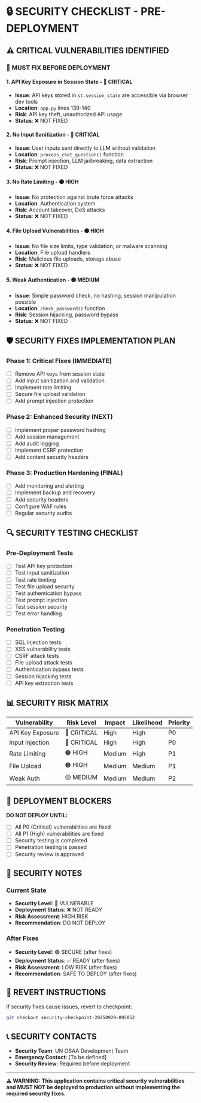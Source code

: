 # 🔒 SECURITY CHECKLIST - PRE-DEPLOYMENT

## ⚠️ CRITICAL VULNERABILITIES IDENTIFIED

### 🚨 **MUST FIX BEFORE DEPLOYMENT**

#### 1. **API Key Exposure in Session State** - 🔴 CRITICAL
- **Issue**: API keys stored in `st.session_state` are accessible via browser dev tools
- **Location**: `app.py` lines 139-140
- **Risk**: API key theft, unauthorized API usage
- **Status**: ❌ NOT FIXED

#### 2. **No Input Sanitization** - 🔴 CRITICAL  
- **Issue**: User inputs sent directly to LLM without validation
- **Location**: `process_chat_question()` function
- **Risk**: Prompt injection, LLM jailbreaking, data extraction
- **Status**: ❌ NOT FIXED

#### 3. **No Rate Limiting** - 🟠 HIGH
- **Issue**: No protection against brute force attacks
- **Location**: Authentication system
- **Risk**: Account takeover, DoS attacks
- **Status**: ❌ NOT FIXED

#### 4. **File Upload Vulnerabilities** - 🟠 HIGH
- **Issue**: No file size limits, type validation, or malware scanning
- **Location**: File upload handlers
- **Risk**: Malicious file uploads, storage abuse
- **Status**: ❌ NOT FIXED

#### 5. **Weak Authentication** - 🟡 MEDIUM
- **Issue**: Simple password check, no hashing, session manipulation possible
- **Location**: `check_password()` function
- **Risk**: Session hijacking, password bypass
- **Status**: ❌ NOT FIXED

## 🛡️ SECURITY FIXES IMPLEMENTATION PLAN

### Phase 1: Critical Fixes (IMMEDIATE)
- [ ] Remove API keys from session state
- [ ] Add input sanitization and validation
- [ ] Implement rate limiting
- [ ] Secure file upload validation
- [ ] Add prompt injection protection

### Phase 2: Enhanced Security (NEXT)
- [ ] Implement proper password hashing
- [ ] Add session management
- [ ] Add audit logging
- [ ] Implement CSRF protection
- [ ] Add content security headers

### Phase 3: Production Hardening (FINAL)
- [ ] Add monitoring and alerting
- [ ] Implement backup and recovery
- [ ] Add security headers
- [ ] Configure WAF rules
- [ ] Regular security audits

## 🔍 SECURITY TESTING CHECKLIST

### Pre-Deployment Tests
- [ ] Test API key protection
- [ ] Test input sanitization
- [ ] Test rate limiting
- [ ] Test file upload security
- [ ] Test authentication bypass
- [ ] Test prompt injection
- [ ] Test session security
- [ ] Test error handling

### Penetration Testing
- [ ] SQL injection tests
- [ ] XSS vulnerability tests
- [ ] CSRF attack tests
- [ ] File upload attack tests
- [ ] Authentication bypass tests
- [ ] Session hijacking tests
- [ ] API key extraction tests

## 📊 SECURITY RISK MATRIX

| Vulnerability | Risk Level | Impact | Likelihood | Priority |
|---------------|------------|---------|------------|---------|
| API Key Exposure | 🔴 CRITICAL | High | High | P0 |
| Input Injection | 🔴 CRITICAL | High | High | P0 |
| Rate Limiting | 🟠 HIGH | Medium | High | P1 |
| File Upload | 🟠 HIGH | Medium | Medium | P1 |
| Weak Auth | 🟡 MEDIUM | Medium | Medium | P2 |

## 🚨 DEPLOYMENT BLOCKERS

**DO NOT DEPLOY UNTIL:**
- [ ] All P0 (Critical) vulnerabilities are fixed
- [ ] All P1 (High) vulnerabilities are fixed
- [ ] Security testing is completed
- [ ] Penetration testing is passed
- [ ] Security review is approved

## 📝 SECURITY NOTES

### Current State
- **Security Level**: 🔴 VULNERABLE
- **Deployment Status**: ❌ NOT READY
- **Risk Assessment**: HIGH RISK
- **Recommendation**: DO NOT DEPLOY

### After Fixes
- **Security Level**: 🟢 SECURE (after fixes)
- **Deployment Status**: ✅ READY (after fixes)
- **Risk Assessment**: LOW RISK (after fixes)
- **Recommendation**: SAFE TO DEPLOY (after fixes)

## 🔄 REVERT INSTRUCTIONS

If security fixes cause issues, revert to checkpoint:
```bash
git checkout security-checkpoint-20250929-095852
```

## 📞 SECURITY CONTACTS

- **Security Team**: UN OSAA Development Team
- **Emergency Contact**: [To be defined]
- **Security Review**: Required before deployment

---

**⚠️ WARNING: This application contains critical security vulnerabilities and MUST NOT be deployed to production without implementing the required security fixes.**
